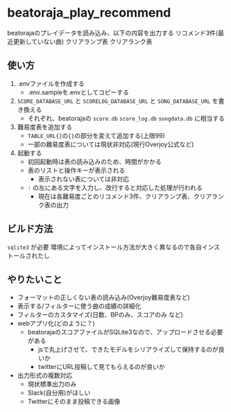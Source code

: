 # beatoraja_play_recommend
beatorajaのプレイデータを読み込み、以下の内容を出力する
リコメンド3件(最近更新していない曲)
クリアランプ表
クリアランク表

## 使い方
1. .envファイルを作成する
    - .env.sampleを.envとしてコピーする
2. `SCORE_DATABASE_URL` と `SCORELOG_DATABASE_URL` と `SONG_DATABASE_URL` を書き換える
    - それぞれ、beatorajaの `score.db` `score_log.db` `songdata.db` に相当する
3. 難易度表を追加する
    - `TABLE_URL{}`の`{}`の部分を変えて追加する(上限99)
    - 一部の難易度表については現状非対応(現行Overjoy公式など)
4. 起動する
    - 初回起動時は表の読み込みのため、時間がかかる
    - 表のリストと操作キーが表示される
        - 表示されない表については非対応
    - `:` の左にある文字を入力し、改行すると対応した処理が行われる
        - 現在は各難易度ごとのリコメンド3件、クリアランプ表、クリアランク表の出力

## ビルド方法
`sqlite3` が必要
環境によってインストール方法が大きく異なるので各自インストールされたし

## やりたいこと
- フォーマットの正しくない表の読み込み(Overjoy難易度表など)
- 表示する/フィルターに使う曲の成績の詳細化
- フィルターのカスタマイズ(日数、BPのみ、スコアのみ など)
- webアプリ化(どのように？)
    - beatorajaのスコアファイルがSQLite3なので、アップロードさせる必要がある
        - jsで丸上げさせて、できたモデルをシリアライズして保持するのが良いか
        - twitterにURL投稿して見てもらえるのが良いか
- 出力形式の複数対応
    - 現状標準出力のみ
    - Slack(自分用)がほしい
    - Twitterにそのまま投稿できる画像
